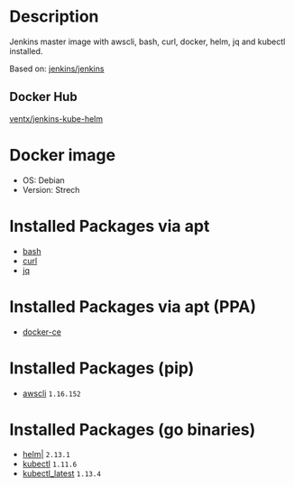 # Description

Jenkins master image with awscli, bash, curl, docker, helm, jq and kubectl installed.

Based on: [jenkins/jenkins](https://hub.docker.com/r/jenkins/jenkins/)

## Docker Hub

[ventx/jenkins-kube-helm](https://cloud.docker.com/u/ventx/repository/docker/ventx/jenkins-kube-helm)


# Docker image

* OS: Debian
* Version: Strech


# Installed Packages via apt

* [bash](https://packages.debian.org/stretch/bash)
* [curl](https://packages.debian.org/stretch/curl)
* [jq](https://packages.debian.org/stretch/jq)


# Installed Packages via apt (PPA)

* [docker-ce](https://download.docker.com/linux/debian/dists/stretch/stable/)


# Installed Packages (pip)

* [awscli](https://pypi.org/project/awscli/) `1.16.152`


# Installed Packages (go binaries)

* [helm|](https://helm.sh/) `2.13.1`
* [kubectl](https://kubernetes.io/docs/reference/kubectl/kubectl/) `1.11.6`
* [kubectl_latest](https://kubernetes.io/docs/reference/kubectl/kubectl/) `1.13.4`
